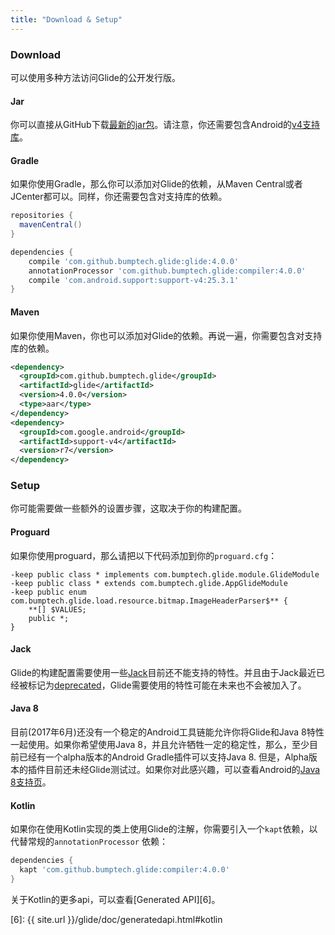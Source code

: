 ```yaml
---
title: "Download & Setup"
---
```


### Download

可以使用多种方法访问Glide的公开发行版。

#### Jar

你可以直接从GitHub下载[最新的jar包][1]。请注意，你还需要包含Android的[v4支持库][2]。

#### Gradle

如果你使用Gradle，那么你可以添加对Glide的依赖，从Maven Central或者JCenter都可以。同样，你还需要包含对支持库的依赖。

```groovy
repositories {
  mavenCentral()
}

dependencies {
    compile 'com.github.bumptech.glide:glide:4.0.0'
    annotationProcessor 'com.github.bumptech.glide:compiler:4.0.0'
    compile 'com.android.support:support-v4:25.3.1'
}
```

#### Maven

如果你使用Maven，你也可以添加对Glide的依赖。再说一遍，你需要包含对支持库的依赖。

```xml
<dependency>
  <groupId>com.github.bumptech.glide</groupId>
  <artifactId>glide</artifactId>
  <version>4.0.0</version>
  <type>aar</type>
</dependency>
<dependency>
  <groupId>com.google.android</groupId>
  <artifactId>support-v4</artifactId>
  <version>r7</version>
</dependency>
```

### Setup

你可能需要做一些额外的设置步骤，这取决于你的构建配置。

#### Proguard

如果你使用proguard，那么请把以下代码添加到你的``proguard.cfg``：
```
-keep public class * implements com.bumptech.glide.module.GlideModule
-keep public class * extends com.bumptech.glide.AppGlideModule
-keep public enum com.bumptech.glide.load.resource.bitmap.ImageHeaderParser$** {
    **[] $VALUES;
    public *;
}
```

#### Jack

Glide的构建配置需要使用一些[Jack][3]目前还不能支持的特性。并且由于Jack最近已经被标记为[deprecated][4]，Glide需要使用的特性可能在未来也不会被加入了。

#### Java 8

目前(2017年6月)还没有一个稳定的Android工具链能允许你将Glide和Java 8特性一起使用。如果你希望使用Java 8，并且允许牺牲一定的稳定性，那么，至少目前已经有一个alpha版本的Android Gradle插件可以支持Java 8. 但是，Alpha版本的插件目前还未经Glide测试过。如果你对此感兴趣，可以查看Android的[Java 8支持页][5]。

#### Kotlin

如果你在使用Kotlin实现的类上使用Glide的注解，你需要引入一个``kapt``依赖，以代替常规的``annotationProcessor`` 依赖：

```groovy
dependencies {
  kapt 'com.github.bumptech.glide:compiler:4.0.0'
}
```

关于Kotlin的更多api，可以查看[Generated API][6]。

[1]: https://github.com/bumptech/glide/releases/download/v3.6.0/glide-3.6.0.jar
[2]: http://developer.android.com/tools/support-library/features.html#v4
[3]: https://source.android.com/source/jack
[4]: https://android-developers.googleblog.com/2017/03/future-of-java-8-language-feature.html
[5]: https://developer.android.com/studio/write/java8-support.html
[6]: {{ site.url }}/glide/doc/generatedapi.html#kotlin
